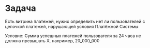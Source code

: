# Задача

Есть витрина платежей, нужно определить нет ли пользователей с цепочкой платежей, нарушающей условия Платёжной Системы

Условие: Сумма успешных платежей пользователя за 24 часа не должна превышать Х, например, 20_000_000
